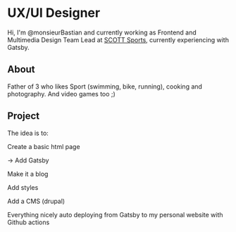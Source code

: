 # UX/UI Designer

Hi, I'm @monsieurBastian and currently working as Frontend and Multimedia Design Team Lead at [SCOTT Sports](https://www.scott-sports.com), currently experiencing with Gatsby.


## About

Father of 3 who likes Sport (swimming, bike, running), cooking and photography. And video games too ;) 


## Project

The idea is to:

Create a basic html page

-> Add Gatsby

Make it a blog

Add styles

Add a CMS (drupal)

Everything nicely auto deploying from Gatsby to my personal website with Github actions